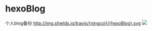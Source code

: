 # hexoBlog
个人blog备份
http://img.shields.io/travis/{ningcol}/{hexoBlog}.svg
[![](https://travis-ci.org/ningcol/hexoBlog.svg?branch=master)](https://travis-ci.org/ningcol/hexoBlog)
